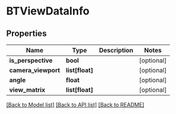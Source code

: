 # BTViewDataInfo

## Properties
Name | Type | Description | Notes
------------ | ------------- | ------------- | -------------
**is_perspective** | **bool** |  | [optional] 
**camera_viewport** | **list[float]** |  | [optional] 
**angle** | **float** |  | [optional] 
**view_matrix** | **list[float]** |  | [optional] 

[[Back to Model list]](../README.md#documentation-for-models) [[Back to API list]](../README.md#documentation-for-api-endpoints) [[Back to README]](../README.md)


